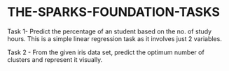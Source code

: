 # THE-SPARKS-FOUNDATION-TASKS
Task 1- Predict the percentage of an student based on the no. of study hours. This is a simple linear regression task as it involves just 2 variables.

Task 2 - From the given iris data set, predict the optimum number of clusters and represent it visually.
